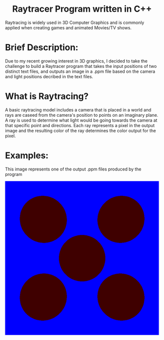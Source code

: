 <h1 align="center">Raytracer Program written in C++</h1>

Raytracing is widely used in 3D Computer Graphics and is commonly applied when creating games and animated Movies/TV shows.

<h1 align="left">Brief Description:</h1>
Due to my recent growing interest in 3D graphics, I decided to take the challenge to build a Raytracer program that takes the input positions of two distinct text files, and outputs an image in a .ppm file based on the camera and light positions decribed in the text files.

<h1 align="left">What is Raytracing?</h1>
A basic raytracing model includes a camera that is placed in a world and rays are caseed from the camera's position to points on an imaginary plane. A ray is used to determine what light would be going towards the camera at that specific point and directions. Each ray represents a pixel in the output image and the resulting color of the ray determines the color output for the pixel.

<h1 align="left">Examples:</h1>
This image represents one of the output .ppm files produced by the program

<p align="center">
  <img src="https://github.com/yashcontractor/Raytracer/blob/main/test%20image%201.png" />
</p>
